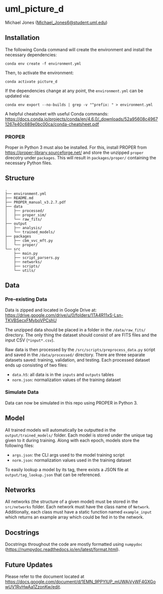 # uml_picture_d

Michael Jones (Michael_Jones6@student.uml.edu)

## Installation

The following Conda command will create the environment and install the necessary dependencies:

    conda env create -f environment.yml 

Then, to activate the environment:

    conda activate picture_d

If the dependencies change at any point, the `environment.yml` can be updated via:

    conda env export --no-builds | grep -v "^prefix: " > environment.yml

A helpful cheatsheet with useful Conda commands: https://docs.conda.io/projects/conda/en/4.6.0/_downloads/52a95608c49671267e40c689e0bc00ca/conda-cheatsheet.pdf

### PROPER

Proper in Python 3 must also be installed.
For this, install PROPER from https://proper-library.sourceforge.net/ and store the unzipped `proper` direcotry under `packages`.
This will result in `packages/proper/` containing the necessary Python files.

## Structure

    .
    ├── environment.yml
    ├── README.md
    ├── PROPER_manual_v3.2.7.pdf
    ├── data
    │   ├── processed/
    │   ├── proper_sim/
    │   └── raw_fits/
    ├── output
    │   ├── analysis/
    │   └── trained_models/
    ├── packages
    │   ├── cbm_vvc_mft.py
    │   └── proper/
    └── src
        ├── main.py
        ├── script_parsers.py
        ├── networks/
        ├── scripts/
        └── utils/

## Data

### Pre-existing Data

Data is zipped and located in Google Drive at:
https://drive.google.com/drive/u/0/folders/1TA4R11xS-Lsn-TKVBSecxFMyboVPCshU

The unzipped data should be placed in a folder in the `/data/raw_fits/` directory.
The only thing the dataset should consist of are FITS files and the input CSV (`*input*.csv`).

Raw data is then processed by the `/src/scripts/preprocess_data.py` script and saved in the `/data/processed/` directory.
There are three separate datasets saved: training, validation, and testing.
Each processed dataset ends up consisting of two files:

- `data.h5`: all data is in the `inputs` and `outputs` tables
- `norm.json`: normalization values of the training dataset

### Simulate Data

Data can now be simulated in this repo using PROPER in Python 3.

## Model

All trained models will automatically be outputted in the `output/trained_models/` folder.
Each model is stored under the unique tag given to it during training.
Along with each epoch, models store the following files:

- `args.json`: the CLI args used to the model training script
- `norm.json`: normalization values used in the training dataset

To easily lookup a model by its tag, there exists a JSON file at `output/tag_lookup.json` that can be referenced.

## Networks

All networks (the structure of a given model) must be stored in the `src/networks` folder.
Each network must have the class name of `Network`.
Additionally, each class must have a static function named `example_input` which returns an example array which could be fed in to the network.

## Docstrings

Docstrings throughout the code are mostly formatted using `numpydoc` (https://numpydoc.readthedocs.io/en/latest/format.html).

## Future Updates

Please refer to the document located at https://docs.google.com/document/d/1EMN_9PPYlUP_mUWAjVyWF4GXGowUV1RvHwAa1ZzonKw/edit.
